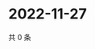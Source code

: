 # 2022-11-27

共 0 条

<!-- BEGIN WEIBO -->
<!-- 最后更新时间 Sun Nov 27 2022 19:12:14 GMT+0800 (China Standard Time) -->

<!-- END WEIBO -->
